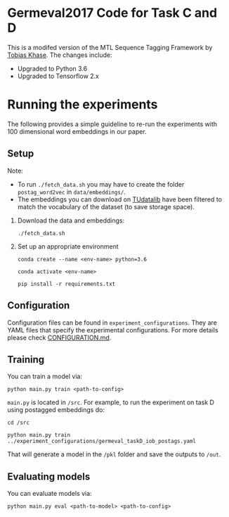 # Germeval2017 Code for Task C and D

This is a modifed version of the MTL Sequence Tagging Framework by [Tobias Khase](https://github.com/UKPLab/thesis2018-tk_mtl_sequence_tagging).
The changes include:

* Upgraded to Python 3.6 
* Upgraded to Tensorflow 2.x

# Running the experiments

The following provides a simple guideline to re-run the experiments with 100 dimensional word embeddings in our paper. 

## Setup

Note: 
* To run ```./fetch_data.sh``` you may have to create the folder ```postag_word2vec``` in ```data/embeddings/```.
* The embeddings you can download on [TUdatalib](https://tudatalib.ulb.tu-darmstadt.de/handle/tudatalib/2483) have been filtered to match the vocabulary of the dataset (to save storage space).  

1. Download the data and embeddings:  

    ```./fetch_data.sh```

1. Set up an appropriate environment  

    ```conda create --name <env-name> python=3.6```
    
    ```conda activate <env-name>```

    ```pip install -r requirements.txt```


## Configuration

Configuration files can be found in ```experiment_configurations```. They are YAML files that specify the experimental configurations. For more details please check [CONFIGURATION.md](./CONFIGURATION.md).


## Training

You can train a model via:

```python main.py train <path-to-config>```

```main.py``` is located in ```/src```. For example, to run the experiment on task D using postagged embeddings do:

```cd /src```

```python main.py train ../experiment_configurations/germeval_taskD_iob_postags.yaml```

That will generate a model in the ```/pkl``` folder and save the outputs to ```/out```.


## Evaluating models

You can evaluate models via:

```python main.py eval <path-to-model> <path-to-config> ```






